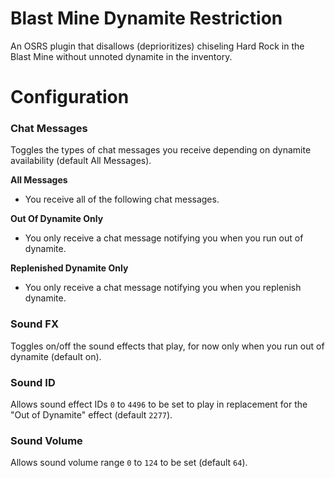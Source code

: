 # Blast Mine Dynamite Restriction
An OSRS plugin that disallows (deprioritizes) chiseling Hard Rock in the Blast Mine without unnoted dynamite in the inventory.

# Configuration
### Chat Messages
Toggles the types of chat messages you receive depending on dynamite availability (default All Messages).

**All Messages**
- You receive all of the following chat messages.

**Out Of Dynamite Only**
- You only receive a chat message notifying you when you run out of dynamite.

**Replenished Dynamite Only**
- You only receive a chat message notifying you when you replenish dynamite.

### Sound FX
Toggles on/off the sound effects that play, for now only when you run out of dynamite (default on).
### Sound ID
Allows sound effect IDs `0` to `4496` to be set to play in replacement for the "Out of Dynamite" effect (default `2277`).
### Sound Volume
Allows sound volume range `0` to `124` to be set (default `64`).
